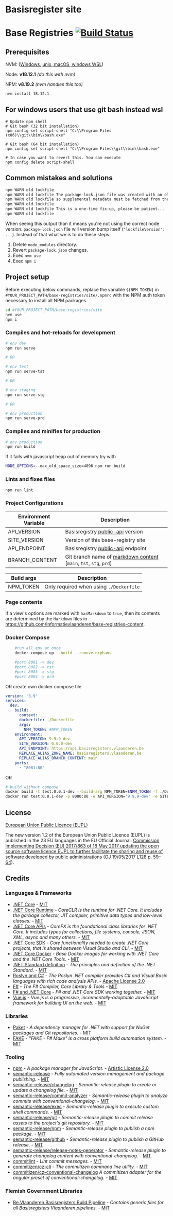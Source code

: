 # Basisregister site

# Base Registries [![Build Status](https://github.com/Informatievlaanderen/base-registries/workflows/CI/badge.svg)](https://github.com/Informatievlaanderen/base-registries/actions)

## Prerequisites

NVM: ([Windows][1], [unix, macOS, windows WSL](2))

Node: **v18.12.1** *(do this with nvm)*

NPM: **v8.19.2** *(nvm handles this too)*

``` bash
nvm install 18.12.1
```

[1]:(https://github.com/coreybutler/nvm-windows)
[2]:(https://github.com/nvm-sh/nvm/tree/master.1#installing-and-updating)

## For windows users that use git bash instead wsl

``` shell
# Update npm shell 
# Git bash (32 bit installation)
npm config set script-shell "C:\\Program Files (x86)\\git\\bin\\bash.exe"

# Git bash (64 bit installation)
npm config set script-shell "C:\\Program Files\\git\\bin\\bash.exe"

# In case you want to revert this. You can execute 
npm config delete script-shell
````

## Common mistakes and solutions

``` bash
npm WARN old lockfile 
npm WARN old lockfile The package-lock.json file was created with an old version of npm,
npm WARN old lockfile so supplemental metadata must be fetched from the registry.
npm WARN old lockfile 
npm WARN old lockfile This is a one-time fix-up, please be patient...
npm WARN old lockfile 
```

When seeing this output than it means you're not using the correct node version.
`package-lock.json` file will version bump itself (`"lockfileVersion": ...`).
Instead of that what we is to do these steps.

1. Delete `node_modules` directory.
2. Revert `package-lock.json` changes.
3. Exec `nvm use`
4. Exec `npm i`


## Project setup

Before executing below commands, replace the variable `${NPM_TOKEN}` in `#YOUR_PROJECT_PATH/base-registries/site/.npmrc` with the NPM auth token necessary to install all NPM packages.

``` bash
cd #YOUR_PROJECT_PATH/base-registries/site
nvm use
npm i
```

### Compiles and hot-reloads for development
``` bash
# env dev
npm run serve

# OR

# env test
npm run serve-tst

# OR

# env staging
npm run serve-stg

# OR

# env production
npm run serve-prd
```

### Compiles and minifies for production
``` bash
# env production
npm run build
```
If it fails with javascript heap out of memory try with
```bash
NODE_OPTIONS=--max_old_space_size=4096 npm run build
```


### Lints and fixes files
``` bash
npm run lint
```

### Project Configurations

| Environment Variable | Description |
|----------------------|-------------|
| API_VERSION | Basisregistry [public-api][3] version |
| SITE_VERSION | Version of this base-registry site |
| API_ENDPOINT | Basisregistry [public-api][3] endpoint |
| BRANCH_CONTENT | Git branch name of [markdown content](https://github.com/Informatievlaanderen/base-registries-content) [`main`, `tst`, `stg`, `prd`]

| Build args | Description |
|----------------------|-------------|
| NPM_TOKEN | Only required when using `./Dockerfile` |


[3]:https://github.com/Informatievlaanderen/public-api

### Page contents

If a view's options are marked with `hasMarkdown` to `true`, then its contents are determined by the `Markdown` files in https://github.com/Informatievlaanderen/base-registries-content.

### Docker Compose

``` bash
    #run all env at once
    docker-compose up --build --remove-orphans

    #port 8081 -> dev
    #port 8082 -> tst
    #port 8083 -> stg
    #port 8084 -> prd
```
OR create own docker compose file
``` yaml
version: '3.9'
services:
  dev:
    build:
      context: .
      dockerfile: ./Dockerfile
      args:
        NPM_TOKEN: #NPM_TOKEN
    environment:
      API_VERSION: 9.9.9-dev
      SITE_VERSION: 0.0.0-dev
      API_ENDPOINT: https://api.basisregisters.vlaanderen.be
      REPLACE_ALIAS_ZONE_NAME: basisregisters.vlaanderen.be
      REPLACE_ALIAS_BRANCH_CONTENT: main
    ports:
      - "8081:80"
```

OR

``` bash
# build without compose
docker build -t test:0.0.1-dev --build-arg NPM_TOKEN=$NPM_TOKEN -f ./Dockerfile ./
docker run test:0.0.1-dev -p 8080:80 -e API_VERSION='9.9.9-dev' -e SITE_VERSION='0.0.0-dev' -e API_ENDPOINT='https://api.basisregisters.vlaanderen.be' -e REPLACE_ALIAS_ZONE_NAME='basisregisters.vlaanderen.be' -e REPLACE_ALIAS_BRANCH_CONTENT='main'
```

## License

[European Union Public Licence (EUPL)](https://joinup.ec.europa.eu/news/understanding-eupl-v12)

The new version 1.2 of the European Union Public Licence (EUPL) is published in the 23 EU languages in the EU Official Journal: [Commission Implementing Decision (EU) 2017/863 of 18 May 2017 updating the open source software licence EUPL to further facilitate the sharing and reuse of software developed by public administrations](https://eur-lex.europa.eu/legal-content/EN/TXT/?uri=uriserv:OJ.L_.2017.128.01.0059.01.ENG&toc=OJ:L:2017:128:FULL) ([OJ 19/05/2017 L128 p. 59–64](https://eur-lex.europa.eu/legal-content/EN/TXT/?uri=uriserv:OJ.L_.2017.128.01.0059.01.ENG&toc=OJ:L:2017:128:FULL)).

## Credits

### Languages & Frameworks

* [.NET Core](https://github.com/Microsoft/dotnet/blob/master/LICENSE) - [MIT](https://choosealicense.com/licenses/mit/)
* [.NET Core Runtime](https://github.com/dotnet/coreclr/blob/master/LICENSE.TXT) - _CoreCLR is the runtime for .NET Core. It includes the garbage collector, JIT compiler, primitive data types and low-level classes._ - [MIT](https://choosealicense.com/licenses/mit/)
* [.NET Core APIs](https://github.com/dotnet/corefx/blob/master/LICENSE.TXT) - _CoreFX is the foundational class libraries for .NET Core. It includes types for collections, file systems, console, JSON, XML, async and many others._ - [MIT](https://choosealicense.com/licenses/mit/)
* [.NET Core SDK](https://github.com/dotnet/sdk/blob/master/LICENSE.TXT) - _Core functionality needed to create .NET Core projects, that is shared between Visual Studio and CLI._ - [MIT](https://choosealicense.com/licenses/mit/)
* [.NET Core Docker](https://github.com/dotnet/dotnet-docker/blob/master/LICENSE) - _Base Docker images for working with .NET Core and the .NET Core Tools._ - [MIT](https://choosealicense.com/licenses/mit/)
* [.NET Standard definition](https://github.com/dotnet/standard/blob/master/LICENSE.TXT) - _The principles and definition of the .NET Standard._ - [MIT](https://choosealicense.com/licenses/mit/)
* [Roslyn and C#](https://github.com/dotnet/roslyn/blob/master/License.txt) - _The Roslyn .NET compiler provides C# and Visual Basic languages with rich code analysis APIs._ - [Apache License 2.0](https://choosealicense.com/licenses/apache-2.0/)
* [F#](https://github.com/fsharp/fsharp/blob/master/LICENSE) - _The F# Compiler, Core Library & Tools_ - [MIT](https://choosealicense.com/licenses/mit/)
* [F# and .NET Core](https://github.com/dotnet/netcorecli-fsc/blob/master/LICENSE) - _F# and .NET Core SDK working together._ - [MIT](https://choosealicense.com/licenses/mit/)
* [Vue.js](https://github.com/vuejs/vue/blob/dev/LICENSE) - _Vue.js is a progressive, incrementally-adoptable JavaScript framework for building UI on the web._ - [MIT](https://choosealicense.com/licenses/mit/)

### Libraries

* [Paket](https://fsprojects.github.io/Paket/license.html) - _A dependency manager for .NET with support for NuGet packages and Git repositories._ - [MIT](https://choosealicense.com/licenses/mit/)
* [FAKE](https://github.com/fsharp/FAKE/blob/release/next/License.txt) - _"FAKE - F# Make" is a cross platform build automation system._ - [MIT](https://choosealicense.com/licenses/mit/)

### Tooling

* [npm](https://github.com/npm/cli/blob/latest/LICENSE) - _A package manager for JavaScript._ - [Artistic License 2.0](https://choosealicense.com/licenses/artistic-2.0/)
* [semantic-release](https://github.com/semantic-release/semantic-release/blob/master/LICENSE) - _Fully automated version management and package publishing._ - [MIT](https://choosealicense.com/licenses/mit/)
* [semantic-release/changelog](https://github.com/semantic-release/changelog/blob/master/LICENSE) - _Semantic-release plugin to create or update a changelog file._ - [MIT](https://choosealicense.com/licenses/mit/)
* [semantic-release/commit-analyzer](https://github.com/semantic-release/commit-analyzer/blob/master/LICENSE) - _Semantic-release plugin to analyze commits with conventional-changelog._ - [MIT](https://choosealicense.com/licenses/mit/)
* [semantic-release/exec](https://github.com/semantic-release/exec/blob/master/LICENSE) - _Semantic-release plugin to execute custom shell commands._ - [MIT](https://choosealicense.com/licenses/mit/)
* [semantic-release/git](https://github.com/semantic-release/git/blob/master/LICENSE) - _Semantic-release plugin to commit release assets to the project's git repository._ - [MIT](https://choosealicense.com/licenses/mit/)
* [semantic-release/npm](https://github.com/semantic-release/npm/blob/master/LICENSE) - _Semantic-release plugin to publish a npm package._ - [MIT](https://choosealicense.com/licenses/mit/)
* [semantic-release/github](https://github.com/semantic-release/github/blob/master/LICENSE) - _Semantic-release plugin to publish a GitHub release._ - [MIT](https://choosealicense.com/licenses/mit/)
* [semantic-release/release-notes-generator](https://github.com/semantic-release/release-notes-generator/blob/master/LICENSE) - _Semantic-release plugin to generate changelog content with conventional-changelog._ - [MIT](https://choosealicense.com/licenses/mit/)
* [commitlint](https://github.com/marionebl/commitlint/blob/master/license.md) - _Lint commit messages._ - [MIT](https://choosealicense.com/licenses/mit/)
* [commitizen/cz-cli](https://github.com/commitizen/cz-cli/blob/master/LICENSE) - _The commitizen command line utility._ - [MIT](https://choosealicense.com/licenses/mit/)
* [commitizen/cz-conventional-changelog](https://github.com/commitizen/cz-conventional-changelog/blob/master/LICENSE) _A commitizen adapter for the angular preset of conventional-changelog._ - [MIT](https://choosealicense.com/licenses/mit/)

### Flemish Government Libraries

* [Be.Vlaanderen.Basisregisters.Build.Pipeline](https://github.com/informatievlaanderen/build-pipeline/blob/master/LICENSE) - _Contains generic files for all Basisregisters Vlaanderen pipelines._ - [MIT](https://choosealicense.com/licenses/mit/)
